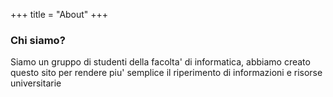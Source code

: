 +++
title = "About"
+++

### Chi siamo?

Siamo un gruppo di studenti della facolta' di informatica, abbiamo creato questo sito per rendere piu' semplice il riperimento di informazioni e risorse universitarie